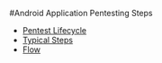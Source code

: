#Android Application Pentesting Steps

- [Pentest Lifecycle](pentest_lifecycle/README.md)
- [Typical Steps](typical_steps/README.md)
- [Flow](flow/README.md)